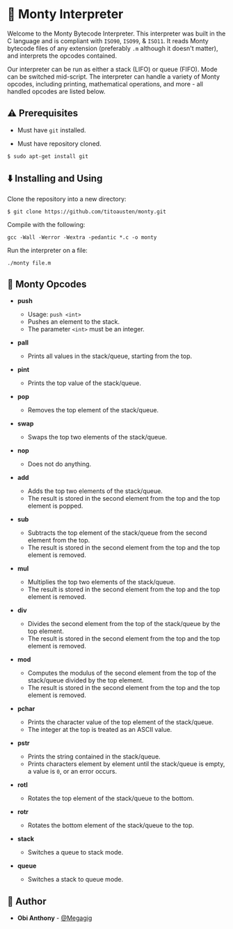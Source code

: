 # :snake: Monty Interpreter

Welcome to the Monty Bytecode Interpreter. This interpreter was built in the C language and is compliant with `ISO90`, `ISO99`, & `ISO11`. It reads Monty bytecode files of any extension (preferably `.m` although it doesn't matter), and interprets the opcodes contained.

Our interpreter can be run as either a stack (LIFO) or queue (FIFO). Mode can be switched mid-script. The interpreter can handle a variety of Monty opcodes, including printing, mathematical operations, and more - all handled opcodes are listed below.

## :warning: Prerequisites

- Must have `git` installed.

- Must have repository cloned.

```
$ sudo apt-get install git
```

## :arrow_down: Installing and Using

Clone the repository into a new directory:

```
$ git clone https://github.com/titoausten/monty.git
```

Compile with the following:

```
gcc -Wall -Werror -Wextra -pedantic *.c -o monty
```

Run the interpreter on a file:

```
./monty file.m
```

## :wrench: Monty Opcodes

- **push**

  - Usage: `push <int>`
  - Pushes an element to the stack.
  - The parameter `<int>` must be an integer.

- **pall**

  - Prints all values in the stack/queue, starting from the top.

- **pint**

  - Prints the top value of the stack/queue.

- **pop**

  - Removes the top element of the stack/queue.

- **swap**

  - Swaps the top two elements of the stack/queue.

- **nop**

  - Does not do anything.

- **add**

  - Adds the top two elements of the stack/queue.
  - The result is stored in the second element from the top and the top element is popped.

- **sub**

  - Subtracts the top element of the stack/queue from the second element from the top.
  - The result is stored in the second element from the top and the top element is removed.

- **mul**

  - Multiplies the top two elements of the stack/queue.
  - The result is stored in the second element from the top and the top element is removed.

- **div**

  - Divides the second element from the top of the stack/queue by the top element.
  - The result is stored in the second element from the top and the top element is removed.

- **mod**

  - Computes the modulus of the second element from the top of the stack/queue divided by the top element.
  - The result is stored in the second element from the top and the top element is removed.

- **pchar**

  - Prints the character value of the top element of the stack/queue.
  - The integer at the top is treated as an ASCII value.

- **pstr**

  - Prints the string contained in the stack/queue.
  - Prints characters element by element until the stack/queue is empty, a value is `0`, or an error occurs.

- **rotl**

  - Rotates the top element of the stack/queue to the bottom.

- **rotr**

  - Rotates the bottom element of the stack/queue to the top.

- **stack**

  - Switches a queue to stack mode.

- **queue**
  - Switches a stack to queue mode.

## :blue_book: Author

- **Obi Anthony** - [@Megagig](https://github.com/Megagig)

